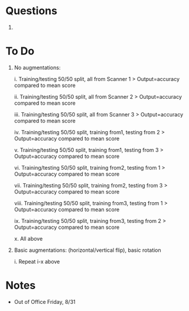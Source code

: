 # Questions
1. 



# To Do
1. No augmentations:

   i. Training/testing 50/50 split, all from Scanner 1 > Output=accuracy compared to mean score
   
   ii. Training/testing 50/50 split, all from Scanner 2 > Output=accuracy compared to mean score
   
   iii. Training/testing 50/50 split, all from Scanner 3 > Output=accuracy compared to mean score
   
   iv. Training/testing 50/50 split, training from1, testing from 2 > Output=accuracy compared to mean score
   
   v. Training/testing 50/50 split, training from1, testing from 3 > Output=accuracy compared to mean score
   
   vi. Training/testing 50/50 split, training from2, testing from 1 > Output=accuracy compared to mean score
   
   vii. Training/testing 50/50 split, training from2, testing from 3 > Output=accuracy compared to mean score
   
   viii. Training/testing 50/50 split, training from3, testing from 1 > Output=accuracy compared to mean score
   
   ix. Training/testing 50/50 split, training from3, testing from 2 > Output=accuracy compared to mean score
   
   x. All above 

2. Basic augmentations: (horizontal/vertical flip), basic rotation

   i. Repeat i-x above






# Notes
 - Out of Office Friday, 8/31
